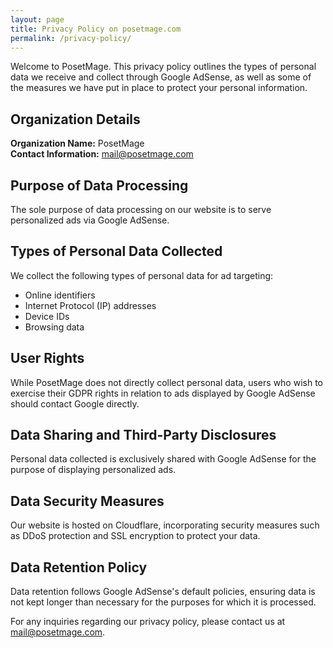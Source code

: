 ```yaml
---
layout: page
title: Privacy Policy on posetmage.com
permalink: /privacy-policy/
---
```


Welcome to PosetMage. This privacy policy outlines the types of personal data we receive and collect through Google AdSense, as well as some of the measures we have put in place to protect your personal information.

## Organization Details
**Organization Name:** PosetMage  
**Contact Information:** mail@posetmage.com  

## Purpose of Data Processing
The sole purpose of data processing on our website is to serve personalized ads via Google AdSense.

## Types of Personal Data Collected
We collect the following types of personal data for ad targeting:
- Online identifiers
- Internet Protocol (IP) addresses
- Device IDs
- Browsing data

## User Rights
While PosetMage does not directly collect personal data, users who wish to exercise their GDPR rights in relation to ads displayed by Google AdSense should contact Google directly.

## Data Sharing and Third-Party Disclosures
Personal data collected is exclusively shared with Google AdSense for the purpose of displaying personalized ads.

## Data Security Measures
Our website is hosted on Cloudflare, incorporating security measures such as DDoS protection and SSL encryption to protect your data.

## Data Retention Policy
Data retention follows Google AdSense's default policies, ensuring data is not kept longer than necessary for the purposes for which it is processed.

For any inquiries regarding our privacy policy, please contact us at mail@posetmage.com.
